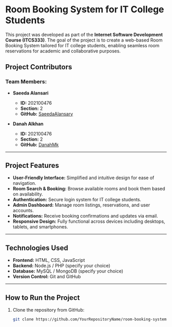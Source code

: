 # Room Booking System for IT College Students

This project was developed as part of the **Internet Software Development Course (ITCS333)**. The goal of the project is to create a web-based Room Booking System tailored for IT college students, enabling seamless room reservations for academic and collaborative purposes.

## Project Contributors

### Team Members:
- **Saeeda Alansari**  
  - **ID:** 202100476  
  - **Section:** 2  
  - **GitHub:** [SaeedaAlansary](https://github.com/SaeedaAlansary)

- **Danah Alkhan**  
  - **ID:** 202100476  
  - **Section:** 2  
  - **GitHub:** [DanahMk](https://github.com/DanahMk)

---

## Project Features
- **User-Friendly Interface:** Simplified and intuitive design for ease of navigation.
- **Room Search & Booking:** Browse available rooms and book them based on availability.
- **Authentication:** Secure login system for IT college students.
- **Admin Dashboard:** Manage room listings, reservations, and user accounts.
- **Notifications:** Receive booking confirmations and updates via email.
- **Responsive Design:** Fully functional across devices including desktops, tablets, and smartphones.

---

## Technologies Used
- **Frontend:** HTML, CSS, JavaScript
- **Backend:** Node.js / PHP (specify your choice)
- **Database:** MySQL / MongoDB (specify your choice)
- **Version Control:** Git and GitHub

---

## How to Run the Project
1. Clone the repository from GitHub:
   ```bash
   git clone https://github.com/YourRepositoryName/room-booking-system.git
